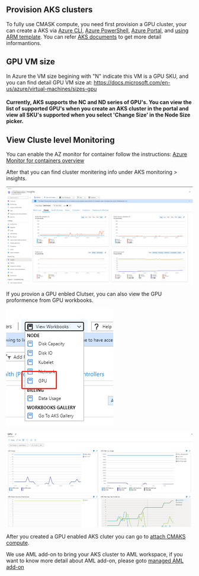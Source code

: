 ## Provision AKS clusters
To fully use CMASK compute, you need first provision a GPU cluster, your can create a AKS via [Azure CLI](https://docs.microsoft.com/en-us/azure/aks/kubernetes-walkthrough), [Azure PowerShell](https://docs.microsoft.com/en-us/azure/aks/kubernetes-walkthrough-powershell), [Azure Portal](https://docs.microsoft.com/en-us/azure/aks/kubernetes-walkthrough-portal), and [using ARM template](https://docs.microsoft.com/en-us/azure/aks/kubernetes-walkthrough-rm-template). You can refer [AKS documents](https://docs.microsoft.com/en-us/azure/aks/) to get more detail informantions.

## GPU VM size

In Azure the VM size begining with "N" indicate this VM is a GPU SKU, and you can find detail GPU VM size at: https://docs.microsoft.com/en-us/azure/virtual-machines/sizes-gpu

#### Currently, AKS supports the NC and ND series of GPU's. You can view the list of supported GPU's when you create an AKS cluster in the portal and view all SKU's supported when you select 'Change Size' in the Node Size picker.

## View Cluste level Monitoring

You can enable the AZ monitor for container follow the instructions: [Azure Monitor for containers overview](https://docs.microsoft.com/en-us/azure/azure-monitor/insights/container-insights-overview?toc=https%3A%2F%2Fdocs.microsoft.com%2Fen-us%2Fazure%2Faks%2Ftoc.json&bc=https%3A%2F%2Fdocs.microsoft.com%2Fen-us%2Fazure%2Fbread%2Ftoc.json)

After that you can find cluster monitering info under AKS monitoring > insights.

![azmonitor](/pics/1.1-azminitor.png)

If you provion a GPU enbled Clutser, you can also view the GPU proformence from GPU workbooks.

![GPU workbooks](/pics/1.2GPU-monitor.png)

![GPU metrics](/pics/1.3-GPU-metrics.png)

After you created a GPU enabled AKS cluter you can go to [attach CMAKS compute](https://github.com/Azure/CMK8s-Samples/blob/master/docs/2.%20Attach%20CMAKS%20compute.markdown).

We use AML add-on to bring your AKS cluster to AML workspace, if you want to know more detail about AML add-on, please goto [managed AML add-on](https://github.com/Azure/CMK8s-Samples/blob/master/docs/5.%20Manage%20AML%20add-on.markdown)
